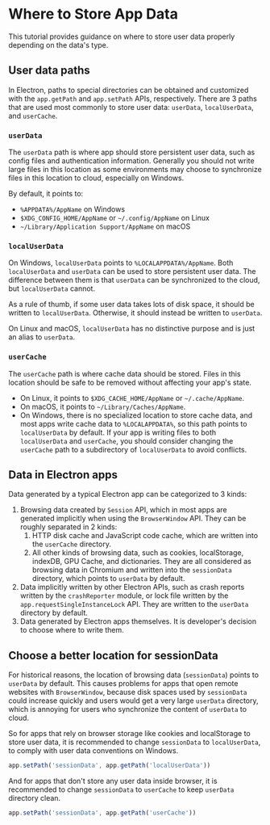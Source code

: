 # Where to Store App Data

This tutorial provides guidance on where to store user data properly depending
on the data's type.

## User data paths

In Electron, paths to special directories can be obtained and customized with the
`app.getPath` and `app.setPath` APIs, respectively. There are 3 paths that are used
most commonly to store user data: `userData`, `localUserData`, and `userCache`.

### `userData`

The `userData` path is where app should store persistent user data, such as
config files and authentication information. Generally you should not write
large files in this location as some environments may choose to synchronize
files in this location to cloud, especially on Windows.

By default, it points to:

* `%APPDATA%/AppName` on Windows
* `$XDG_CONFIG_HOME/AppName` or `~/.config/AppName` on Linux
* `~/Library/Application Support/AppName` on macOS

### `localUserData`

On Windows, `localUserData` points to `%LOCALAPPDATA%/AppName`. Both
`localUserData` and `userData` can be used to store persistent user data.
The difference between them is that  `userData` can be synchronized to
the cloud, but `localUserData` cannot.

As a rule of thumb, if some user data takes lots of disk space, it should be written
to `localUserData`. Otherwise, it should instead be written to `userData`.

On Linux and macOS, `localUserData` has no distinctive purpose and is just an alias
to `userData`.

### `userCache`

The `userCache` path is where cache data should be stored. Files in this
location should be safe to be removed without affecting your app's state.

* On Linux, it points to `$XDG_CACHE_HOME/AppName` or `~/.cache/AppName`.
* On macOS, it points to `~/Library/Caches/AppName`.
* On Windows, there is no specialized location to store cache data, and most apps
write cache data to `%LOCALAPPDATA%`, so this path points to `localUserData` by
default. If your app is writing files to both `localUserData` and `userCache`,
you should consider changing the `userCache` path to a subdirectory of
`localUserData` to avoid conflicts.

## Data in Electron apps

Data generated by a typical Electron app can be categorized to 3 kinds:

1. Browsing data created by `Session` API, which in most apps are generated
   implicitly when using the `BrowserWindow` API. They can be roughly separated
   in 2 kinds:
   1. HTTP disk cache and JavaScript code cache, which are written into the
      `userCache` directory.
   1. All other kinds of browsing data, such as cookies, localStorage, indexDB,
      GPU Cache, and dictionaries. They are all considered as browsing data in
      Chromium and written into the `sessionData` directory, which points to
      `userData` by default.
1. Data implicitly written by other Electron APIs, such as crash reports written
   by the `crashReporter` module, or lock file written by the
   `app.requestSingleInstanceLock` API. They are written to the `userData`
   directory by default.
1. Data generated by Electron apps themselves. It is developer's decision to
   choose where to write them.

## Choose a better location for sessionData

For historical reasons, the location of browsing data (`sessionData`) points to
`userData` by default. This causes problems for apps that open remote websites
with `BrowserWindow`, because disk spaces used by `sessionData` could increase
quickly and users would get a very large `userData` directory, which is annoying
for users who synchronize the content of `userData` to cloud.

So for apps that rely on browser storage like cookies and localStorage to store
user data, it is recommended to change `sessionData` to `localUserData`, to
comply with user data conventions on Windows.

```javascript
app.setPath('sessionData', app.getPath('localUserData'))
```

And for apps that don't store any user data inside browser, it is recommended
to change `sessionData` to `userCache` to keep `userData` directory clean.

```javascript
app.setPath('sessionData', app.getPath('userCache'))
```
